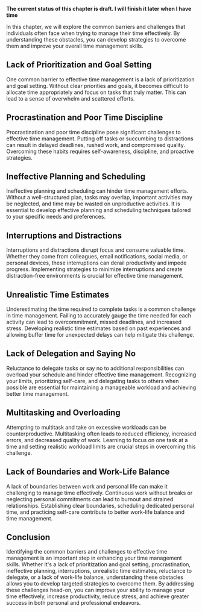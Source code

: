 **The current status of this chapter is draft. I will finish it later when I have time**

In this chapter, we will explore the common barriers and challenges that individuals often face when trying to manage their time effectively. By understanding these obstacles, you can develop strategies to overcome them and improve your overall time management skills.

Lack of Prioritization and Goal Setting
---------------------------------------

One common barrier to effective time management is a lack of prioritization and goal setting. Without clear priorities and goals, it becomes difficult to allocate time appropriately and focus on tasks that truly matter. This can lead to a sense of overwhelm and scattered efforts.

Procrastination and Poor Time Discipline
----------------------------------------

Procrastination and poor time discipline pose significant challenges to effective time management. Putting off tasks or succumbing to distractions can result in delayed deadlines, rushed work, and compromised quality. Overcoming these habits requires self-awareness, discipline, and proactive strategies.

Ineffective Planning and Scheduling
-----------------------------------

Ineffective planning and scheduling can hinder time management efforts. Without a well-structured plan, tasks may overlap, important activities may be neglected, and time may be wasted on unproductive activities. It is essential to develop effective planning and scheduling techniques tailored to your specific needs and preferences.

Interruptions and Distractions
------------------------------

Interruptions and distractions disrupt focus and consume valuable time. Whether they come from colleagues, email notifications, social media, or personal devices, these interruptions can derail productivity and impede progress. Implementing strategies to minimize interruptions and create distraction-free environments is crucial for effective time management.

Unrealistic Time Estimates
--------------------------

Underestimating the time required to complete tasks is a common challenge in time management. Failing to accurately gauge the time needed for each activity can lead to overcommitment, missed deadlines, and increased stress. Developing realistic time estimates based on past experiences and allowing buffer time for unexpected delays can help mitigate this challenge.

Lack of Delegation and Saying No
--------------------------------

Reluctance to delegate tasks or say no to additional responsibilities can overload your schedule and hinder effective time management. Recognizing your limits, prioritizing self-care, and delegating tasks to others when possible are essential for maintaining a manageable workload and achieving better time management.

Multitasking and Overloading
----------------------------

Attempting to multitask and take on excessive workloads can be counterproductive. Multitasking often leads to reduced efficiency, increased errors, and decreased quality of work. Learning to focus on one task at a time and setting realistic workload limits are crucial steps in overcoming this challenge.

Lack of Boundaries and Work-Life Balance
----------------------------------------

A lack of boundaries between work and personal life can make it challenging to manage time effectively. Continuous work without breaks or neglecting personal commitments can lead to burnout and strained relationships. Establishing clear boundaries, scheduling dedicated personal time, and practicing self-care contribute to better work-life balance and time management.

Conclusion
----------

Identifying the common barriers and challenges to effective time management is an important step in enhancing your time management skills. Whether it's a lack of prioritization and goal setting, procrastination, ineffective planning, interruptions, unrealistic time estimates, reluctance to delegate, or a lack of work-life balance, understanding these obstacles allows you to develop targeted strategies to overcome them. By addressing these challenges head-on, you can improve your ability to manage your time effectively, increase productivity, reduce stress, and achieve greater success in both personal and professional endeavors.
